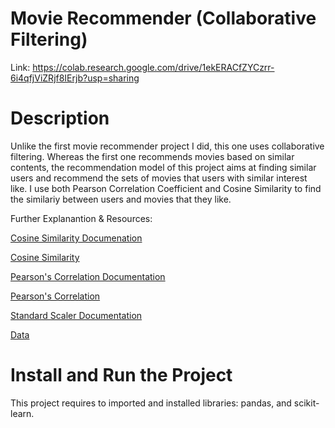 # Movie Recommender (Collaborative Filtering)
Link: https://colab.research.google.com/drive/1ekERACfZYCzrr-6i4qfjViZRjf8IErjb?usp=sharing

# Description
Unlike the first movie recommender project I did, this one uses collaborative filtering. Whereas the first one recommends movies based on similar contents, the recommendation model of this project aims at finding similar users and recommend the sets of movies that users with similar interest like. I use both Pearson Correlation Coefficient and Cosine Similarity to find the similariy between users and movies that they like.


Further Explanantion & Resources:

[Cosine Similarity Documenation](https://scikit-learn.org/stable/modules/generated/sklearn.metrics.pairwise.cosine_similarity.html)

[Cosine Similarity](https://www.youtube.com/watch?v=ieMjGVYw9ag)

[Pearson's Correlation Documentation](https://pandas.pydata.org/docs/reference/api/pandas.DataFrame.corr.html)

[Pearson's Correlation](https://www.youtube.com/watch?v=6fUYt1alA1U)

[Standard Scaler Documentation](https://scikit-learn.org/stable/modules/generated/sklearn.preprocessing.StandardScaler.html)

[Data](https://movielens.org/)
# Install and Run the Project
This project requires to imported and installed libraries: pandas, and scikit-learn.
